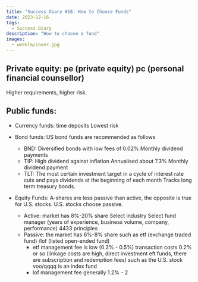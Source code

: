 ```yaml
---
title: "Success Diary #18: How to Choose Funds"
date: 2023-12-16
tags:
  - Success Diary
description: "How to choose a fund"
images:
  - weekl6/cover.jpg
---
```


## Private equity: pe (private equity) pc (personal financial counsellor) 

Higher requirements, higher risk.

## Public funds:

- Currency funds: time deposits Lowest risk

- Bond funds: US bond funds are recommended as follows  
  - BND: Diversified bonds with low fees of 0.02% Monthly dividend payments
  - TIP: High dividend against inflation Annualised about 7.3% Monthly dividend payment
  - TLT: The most certain investment target in a cycle of interest rate cuts and pays dividends at the beginning of each month Tracks long term treasury bonds.

- Equity Funds: A-shares are less passive than active, the opposite is true for U.S. stocks. U.S. stocks choose passive.
  - Active: market has 8%-20% share Select industry Select fund manager (years of experience, business volume, company, performance) 4433 principles
  - Passive: the market has 6%-8% share such as etf (exchange traded fund) /lof (listed open-ended fund)  
    - etf management fee is low (0.3% - 0.5%) transaction costs 0.2% or so (linkage costs are high, direct investment eft funds, there are subscription and redemption fees) such as the U.S. stock voo/qqqq is an index fund
    - lof management fee generally 1.2% - 2